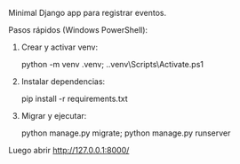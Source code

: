 Minimal Django app para registrar eventos.

Pasos rápidos (Windows PowerShell):

1. Crear y activar venv:

   python -m venv .venv; .\.venv\Scripts\Activate.ps1

2. Instalar dependencias:

   pip install -r requirements.txt

3. Migrar y ejecutar:

   python manage.py migrate; python manage.py runserver

Luego abrir http://127.0.0.1:8000/
